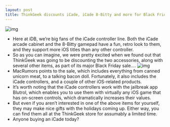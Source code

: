 ```yaml
---
layout: post
title: ThinkGeek discounts iCade, iCade 8-Bitty and more for Black Friday
---
```

![img](http://media.idownloadblog.com/wp-content/uploads/2011/06/icade-e1309047000290.jpg)
* Here at iDB, we’re big fans of the iCade controller line. Both the iCade arcade cabinet and the 8-Bitty gamepad have a fun, retro look to them, and they support more iOS titles than any other controller.
* So as you can imagine, we were pretty excited when we found out that ThinkGeek was going to be discounting the two accessories, along with several other items, as part of its major Black Friday sale….
![img](http://media.idownloadblog.com/wp-content/uploads/2012/02/8-bitty.jpg)
* MacRumors points to the sale, which includes everything from canned unicorn meat, to a talking bacon doll. Fortunately, it also includes the iCade controllers, and a couple of other iOS-related products.
* It’s worth noting that the iCade controllers work with the jailbreak app Blutrol, which enables you to use them with virtually any iOS game that has on-screen controls, which dramatically increases their values.
* But even if you aren’t interested in one of the above items for yourself, they may make nice gifts with the holidays coming up. Either way, you can find them all at the ThinkGeek store for assumably a limited time.
* Anyone buying an iCade today?

